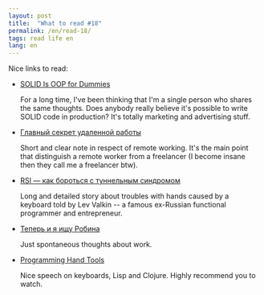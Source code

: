```yaml
---
layout: post
title:  "What to read #18"
permalink: /en/read-18/
tags: read life en
lang: en
---
```


Nice links to read:

- [SOLID Is OOP for Dummies](http://www.yegor256.com/2017/03/28/solid.html)

  For a long time, I've been thinking that I'm a single person who shares the
  same thoughts. Does anybody really believe it's possible to write SOLID code
  in production? It's totally marketing and advertising stuff.

- [Главный секрет удаленной работы](http://tema.livejournal.com/2473428.html)

  Short and clear note in respect of remote working. It's the main point that
  distinguish a remote worker from a freelancer (I become insane then they call
  me a freelancer btw).

- [RSI — как бороться с туннельным синдромом](http://lionet.livejournal.com/71005.html)

  Long and detailed story about troubles with hands caused by a keyboard told by
  Lev Valkin -- a famous ex-Russian functional programmer and entrepreneur.

- [Теперь и я ищу Робина](http://ksoftware.livejournal.com/242252.html)

  Just spontaneous thoughts about work.

- [Programming Hand Tools](https://www.youtube.com/watch?v=uk3A41U0iO4)

  Nice speech on keyboards, Lisp and Clojure. Highly recommend you to watch.
